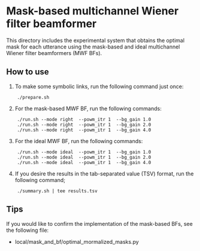 # Mask-based multichannel Wiener filter beamformer
This directory includes the experimental system that obtains the optimal mask for each utterance using the mask-based and ideal multichannel Wiener filter beamformers (MWF BFs).

## How to use
1. To make some symbolic links, run the following command just once:
```
    ./prepare.sh
```

2. For the mask-based MWF BF, run the following commands:
```
    ./run.sh --mode right  --powm_itr 1  --bg_gain 1.0
    ./run.sh --mode right  --powm_itr 1  --bg_gain 2.0
    ./run.sh --mode right  --powm_itr 1  --bg_gain 4.0
```

3. For the ideal MWF BF, run the following commands:
```
    ./run.sh --mode ideal  --powm_itr 1  --bg_gain 1.0
    ./run.sh --mode ideal  --powm_itr 1  --bg_gain 2.0
    ./run.sh --mode ideal  --powm_itr 1  --bg_gain 4.0
```

4. If you desire the results in the tab-separated value (TSV) format, run the following command;
```
    ./summary.sh | tee results.tsv
```

## Tips
If you would like to confirm the implementation of the mask-based BFs, see the following file:
- local/mask_and_bf/optimal_mormalized_masks.py
